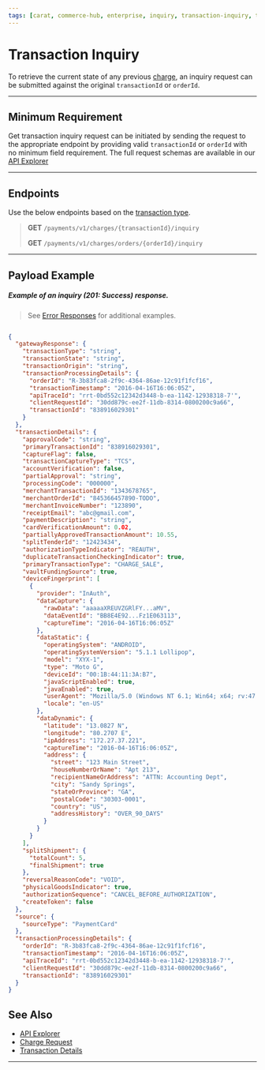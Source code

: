 ```yaml
---
tags: [carat, commerce-hub, enterprise, inquiry, transaction-inquiry, transaction-status,api-reference,]
---
```


# Transaction Inquiry

To retrieve the current state of any previous [charge](?path=docs/Resources/API-Documents/Payments/Charges.md), an inquiry request can be submitted against the original `transactionId` or `orderId`.

---

## Minimum Requirement

Get transaction inquiry request can be initiated by sending the request to the appropriate endpoint by providing valid `transactionId` or `orderId` with no minimum field requirement. The full request schemas are available in our [API Explorer](../api/?type=post&path=/payments-vas/v1/charges/{transactionId}/inquiry)

---

## Endpoints

Use the below endpoints based on the [transaction type](?path=docs/Resources/Guides/Transaction-Types.md).

<!-- theme: info -->
>**GET** `/payments/v1/charges/{transactionId}/inquiry`
>
>**GET** `/payments/v1/charges/orders/{orderId}/inquiry`

---

## Payload Example

<!--
type: tab
title: Response
-->

##### Example of an inquiry (201: Success) response.

<!-- theme: info -->

> See [Error Responses](?path=docs/Resources/Guides/Response-Codes/HTTP.md) for additional examples.

```json

{
  "gatewayResponse": {
    "transactionType": "string",
    "transactionState": "string",
    "transactionOrigin": "string",
    "transactionProcessingDetails": {
      "orderId": "R-3b83fca8-2f9c-4364-86ae-12c91f1fcf16",
      "transactionTimestamp": "2016-04-16T16:06:05Z",
      "apiTraceId": "rrt-0bd552c12342d3448-b-ea-1142-12938318-7'",
      "clientRequestId": "30dd879c-ee2f-11db-8314-0800200c9a66",
      "transactionId": "838916029301"
    }
  },
  "transactionDetails": {
    "approvalCode": "string",
    "primaryTransactionId": "838916029301",
    "captureFlag": false,
    "transactionCaptureType": "TCS",
    "accountVerification": false,
    "partialApproval": "string",
    "processingCode": "000000",
    "merchantTransactionId": "1343678765",
    "merchantOrderId": "845366457890-TODO",
    "merchantInvoiceNumber": "123890",
    "receiptEmail": "abc@gmail.com",
    "paymentDescription": "string",
    "cardVerificationAmount": 0.02,
    "partiallyApprovedTransactionAmount": 10.55,
    "splitTenderId": "12423434",
    "authorizationTypeIndicator": "REAUTH",
    "duplicateTransactionCheckingIndicator": true,
    "primaryTransactionType": "CHARGE_SALE",
    "vaultFundingSource": true,
    "deviceFingerprint": [
      {
        "provider": "InAuth",
        "dataCapture": {
          "rawData": "aaaaaXREUVZGRlFY...aMV",
          "dataEventId": "BB8E4E92...Fz1E063113",
          "captureTime": "2016-04-16T16:06:05Z"
        },
        "dataStatic": {
          "operatingSystem": "ANDROID",
          "operatingSystemVersion": "5.1.1 Lollipop",
          "model": "XYX-1",
          "type": "Moto G",
          "deviceId": "00:1B:44:11:3A:B7",
          "javaScriptEnabled": true,
          "javaEnabled": true,
          "userAgent": "Mozilla/5.0 (Windows NT 6.1; Win64; x64; rv:47.0) Gecko/20100101 Firefox/47.0",
          "locale": "en-US"
        },
        "dataDynamic": {
          "latitude": "13.0827 N",
          "longitude": "80.2707 E",
          "ipAddress": "172.27.37.221",
          "captureTime": "2016-04-16T16:06:05Z",
          "address": {
            "street": "123 Main Street",
            "houseNumberOrName": "Apt 213",
            "recipientNameOrAddress": "ATTN: Accounting Dept",
            "city": "Sandy Springs",
            "stateOrProvince": "GA",
            "postalCode": "30303-0001",
            "country": "US",
            "addressHistory": "OVER_90_DAYS"
          }
        }
      }
    ],
    "splitShipment": {
      "totalCount": 5,
      "finalShipment": true
    },
    "reversalReasonCode": "VOID",
    "physicalGoodsIndicator": true,
    "authorizationSequence": "CANCEL_BEFORE_AUTHORIZATION",
    "createToken": false
  },
  "source": {
    "sourceType": "PaymentCard"
  },
  "transactionProcessingDetails": {
    "orderId": "R-3b83fca8-2f9c-4364-86ae-12c91f1fcf16",
    "transactionTimestamp": "2016-04-16T16:06:05Z",
    "apiTraceId": "rrt-0bd552c12342d3448-b-ea-1142-12938318-7'",
    "clientRequestId": "30dd879c-ee2f-11db-8314-0800200c9a66",
    "transactionId": "838916029301"
  }
}
```

<!-- type: tab-end -->

## See Also

- [API Explorer](../api/?type=post&path=/payments-vas/v1/accounts/inquiry)
- [Charge Request](?path=docs/Resources/API-Documents/Payments/Charges.md)
- [Transaction Details](?path=docs/Resources/Master-Data/Transaction-Details.md)

---
